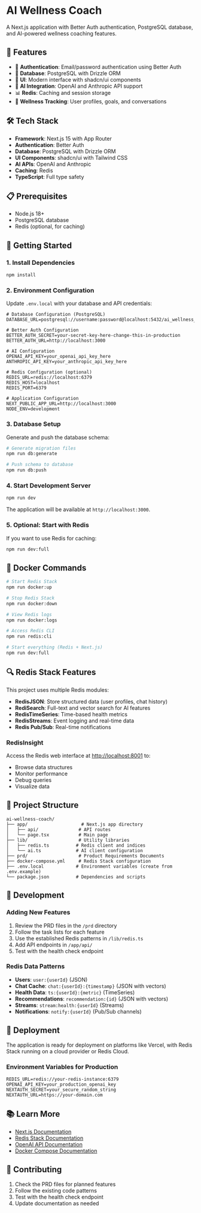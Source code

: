 # AI Wellness Coach

A Next.js application with Better Auth authentication, PostgreSQL database, and AI-powered wellness coaching features.

## 🚀 Features

- 🔐 **Authentication**: Email/password authentication using Better Auth
- 💾 **Database**: PostgreSQL with Drizzle ORM
- 🎨 **UI**: Modern interface with shadcn/ui components
- 🤖 **AI Integration**: OpenAI and Anthropic API support
- 📊 **Redis**: Caching and session storage
- 🎯 **Wellness Tracking**: User profiles, goals, and conversations

## 🛠 Tech Stack

- **Framework**: Next.js 15 with App Router
- **Authentication**: Better Auth
- **Database**: PostgreSQL with Drizzle ORM
- **UI Components**: shadcn/ui with Tailwind CSS
- **AI APIs**: OpenAI and Anthropic
- **Caching**: Redis
- **TypeScript**: Full type safety

## 📋 Prerequisites

- Node.js 18+ 
- PostgreSQL database
- Redis (optional, for caching)

## 🚀 Getting Started

### 1. Install Dependencies

```bash
npm install
```

### 2. Environment Configuration

Update `.env.local` with your database and API credentials:

```env
# Database Configuration (PostgreSQL)
DATABASE_URL=postgresql://username:password@localhost:5432/ai_wellness_coach

# Better Auth Configuration
BETTER_AUTH_SECRET=your-secret-key-here-change-this-in-production
BETTER_AUTH_URL=http://localhost:3000

# AI Configuration
OPENAI_API_KEY=your_openai_api_key_here
ANTHROPIC_API_KEY=your_anthropic_api_key_here

# Redis Configuration (optional)
REDIS_URL=redis://localhost:6379
REDIS_HOST=localhost
REDIS_PORT=6379

# Application Configuration
NEXT_PUBLIC_APP_URL=http://localhost:3000
NODE_ENV=development
```

### 3. Database Setup

Generate and push the database schema:

```bash
# Generate migration files
npm run db:generate

# Push schema to database
npm run db:push
```

### 4. Start Development Server

```bash
npm run dev
```

The application will be available at `http://localhost:3000`.

### 5. Optional: Start with Redis

If you want to use Redis for caching:

```bash
npm run dev:full
```

## 🐳 Docker Commands

```bash
# Start Redis Stack
npm run docker:up

# Stop Redis Stack
npm run docker:down

# View Redis logs
npm run docker:logs

# Access Redis CLI
npm run redis:cli

# Start everything (Redis + Next.js)
npm run dev:full
```

## 🔍 Redis Stack Features

This project uses multiple Redis modules:

- **RedisJSON**: Store structured data (user profiles, chat history)
- **RediSearch**: Full-text and vector search for AI features
- **RedisTimeSeries**: Time-based health metrics
- **RedisStreams**: Event logging and real-time data
- **Redis Pub/Sub**: Real-time notifications

### RedisInsight

Access the Redis web interface at [http://localhost:8001](http://localhost:8001) to:
- Browse data structures
- Monitor performance
- Debug queries
- Visualize data

## 📁 Project Structure

```
ai-wellness-coach/
├── app/                    # Next.js app directory
│   ├── api/               # API routes
│   └── page.tsx           # Main page
├── lib/                   # Utility libraries
│   ├── redis.ts          # Redis client and indices
│   └── ai.ts             # AI client configuration
├── prd/                   # Product Requirements Documents
├── docker-compose.yml     # Redis Stack configuration
├── .env.local            # Environment variables (create from .env.example)
└── package.json          # Dependencies and scripts
```

## 🧪 Development

### Adding New Features

1. Review the PRD files in the `/prd` directory
2. Follow the task lists for each feature
3. Use the established Redis patterns in `/lib/redis.ts`
4. Add API endpoints in `/app/api/`
5. Test with the health check endpoint

### Redis Data Patterns

- **Users**: `user:{userId}` (JSON)
- **Chat Cache**: `chat:{userId}:{timestamp}` (JSON with vectors)
- **Health Data**: `ts:{userId}:{metric}` (TimeSeries)
- **Recommendations**: `recommendation:{id}` (JSON with vectors)
- **Streams**: `stream:health:{userId}` (Streams)
- **Notifications**: `notify:{userId}` (Pub/Sub channels)

## 🚀 Deployment

The application is ready for deployment on platforms like Vercel, with Redis Stack running on a cloud provider or Redis Cloud.

### Environment Variables for Production

```env
REDIS_URL=redis://your-redis-instance:6379
OPENAI_API_KEY=your_production_openai_key
NEXTAUTH_SECRET=your_secure_random_string
NEXTAUTH_URL=https://your-domain.com
```

## 📚 Learn More

- [Next.js Documentation](https://nextjs.org/docs)
- [Redis Stack Documentation](https://redis.io/docs/stack/)
- [OpenAI API Documentation](https://platform.openai.com/docs)
- [Docker Compose Documentation](https://docs.docker.com/compose/)

## 🤝 Contributing

1. Check the PRD files for planned features
2. Follow the existing code patterns
3. Test with the health check endpoint
4. Update documentation as needed
